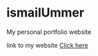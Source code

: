 # ismailUmmer

My personal portfolio website

link to my website <a href="https://ismailummer.netlify.app">Click here</a>
